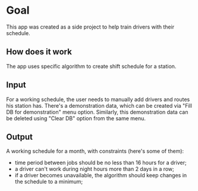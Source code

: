 # Goal
This app was created as a side project to help train drivers with their schedule.

## How does it work
The app uses specific algorithm to create shift schedule for a station.

## Input
For a working schedule, the user needs to manually add drivers and routes his station has.
There's a demonstration data, which can be created via "Fill DB for demonstration" menu option.
Similarly, this demonstration data can be deleted using "Clear DB" option from the same menu.

## Output
A working schedule for a month, with constraints (here's some of them):
- time period between jobs should be no less than 16 hours for a driver;
- a driver can't work during night hours more than 2 days in a row;
- if a driver becomes unavailable, the algorithm should keep changes in the schedule to a minimum;
